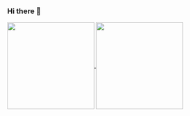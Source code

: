 ### Hi there 👋

<a href="https://github.com/anuraghazra/github-readme-stats">
  <img height=200 align="center" src="https://github-readme-stats.vercel.app/api?username=PhilippePitzClairoux&show_icons=true&theme=transparent&text_color=00ff2a&border_color=ee00ff&show_owner=true" />
</a>
<a href="https://github.com/anuraghazra/convoychat">
  <img height=200 align="center" src="https://github-readme-stats.vercel.app/api/top-langs/?username=PhilippePitzClairoux&show_icons=true&theme=transparent&text_color=00ff2a&layout=compact&langs_count=8&card_width=320&border_color=ee00ff&show_owner=true&size_weight=0.5&count_weight=0.5" />
</a>
